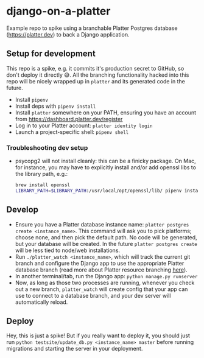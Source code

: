 # django-on-a-platter

Example repo to spike using a branchable Platter Postgres database (<https://platter.dev>) to back a
Django application.

## Setup for development

This repo is a spike, e.g. it commits it's production secret to GitHub, so don't deploy it directly
😅. All the branching functionality hacked into this repo will be nicely wrapped up in `platter` and
its generated code in the future.

- Install `pipenv`
- Install deps with `pipenv install`
- Install `platter` somewhere on your PATH, ensuring you have an account from
  <https://dashboard.platter.dev/register>
- Log in to your Platter account: `platter identity login`
- Launch a project-specific shell: `pipenv shell`

### Troubleshooting dev setup

- psycopg2 will not install cleanly: this can be a finicky package. On Mac, for instance, you may
  have to explicitly install and/or add openssl libs to the library path, e.g.:

    ```bash
    brew install openssl
    LIBRARY_PATH=$LIBRARY_PATH:/usr/local/opt/openssl/lib/ pipenv install psycopg2
    ```

## Develop

- Ensure you have a Platter database instance name: `platter postgres create <instance_name>`. This
  command will ask you to pick platforms; choose none, and then pick the default path. No code will
  be generated, but your database will be created. In the future `platter postgres create` will be
  less tied to node/web installations.
- Run `./platter_watch <instance_name>`, which will track the current git branch and configure the
  Django app to use the appropriate Platter database branch (read more about Platter resource
  branching [here](https://docs.platter.dev/concepts/branching)).
- In another terminal/tab, run the Django app: `python manage.py runserver`
- Now, as long as those two processes are running, whenever you check out a new branch,
  `platter_watch` will create config that your app can use to connect to a database branch, and your
  dev server will automatically reload.

## Deploy

Hey, this is just a spike! But if you really want to deploy it, you should just run `python
testsite/update_db.py <instance_name> master` before running migrations and starting the server in
your deployment.
